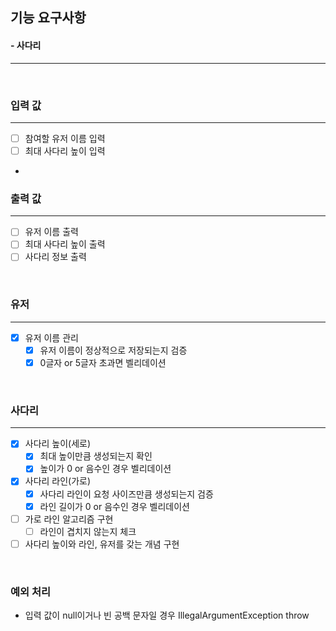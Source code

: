 ## 기능 요구사항
#### - 사다리
<hr />
<br />

### 입력 값
<hr />

- [ ] 참여할 유저 이름 입력
- [ ] 최대 사다리 높이 입력

- <br />

### 출력 값
<hr />

- [ ] 유저 이름 출력
- [ ] 최대 사다리 높이 출력
- [ ] 사다리 정보 출력

<br />

### 유저
<hr />

- [X] 유저 이름 관리
    - [X] 유저 이름이 정상적으로 저장되는지 검증
    - [X] 0글자 or 5글자 초과면 벨리데이션

<br />


### 사다리
<hr />

- [X] 사다리 높이(세로) 
    - [X] 최대 높이만큼 생성되는지 확인
    - [X] 높이가 0 or 음수인 경우 벨리데이션
- [X] 사다리 라인(가로)
    - [X] 사다리 라인이 요청 사이즈만큼 생성되는지 검증
    - [X] 라인 길이가 0 or 음수인 경우 벨리데이션
- [ ] 가로 라인 알고리즘 구현
    - [ ] 라인이 겹치지 않는지 체크
- [ ] 사다리 높이와 라인, 유저를 갖는 개념 구현

<br />

### 예외 처리
- 입력 값이 null이거나 빈 공백 문자일 경우 IllegalArgumentException throw
